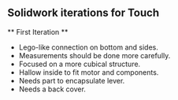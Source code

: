## Solidwork iterations for Touch

** First Iteration **
* Lego-like connection on bottom and sides.
* Measurements should be done more carefully.
* Focused on a more cubical structure.
* Hallow inside to fit motor and components.
* Needs part to encapsulate lever.
* Needs a back cover.
